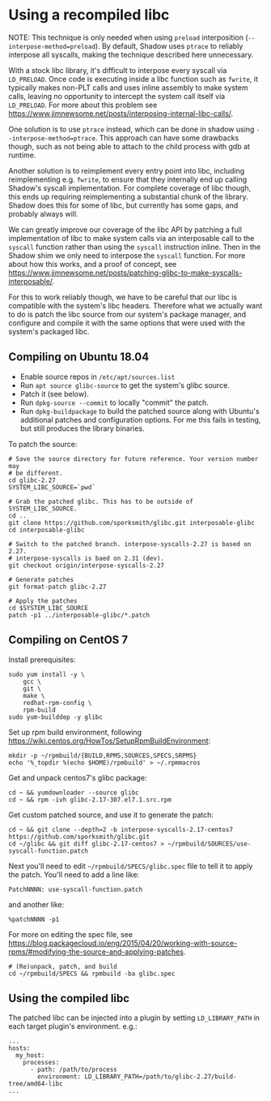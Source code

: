 # Using a recompiled libc

NOTE: This technique is only needed when using `preload` interposition
(`--interpose-method=preload`). By default, Shadow uses `ptrace` to reliably
interpose all syscalls, making the technique described here unnecessary.

With a stock libc library, it's difficult to interpose every syscall via
`LD_PRELOAD`. Once code is executing inside a libc function such as `fwrite`,
it typically makes non-PLT calls and uses inline assembly to make system calls,
leaving no opportunity to intercept the system call itself via `LD_PRELOAD`.
For more about this problem see
<https://www.jimnewsome.net/posts/interposing-internal-libc-calls/>.

One solution is to use `ptrace` instead, which can be done in shadow using
`--interpose-method=ptrace`. This approach can have some drawbacks though, such
as not being able to attach to the child process with gdb at runtime.

Another solution is to reimplement every entry point into libc, including
reimplementing e.g. `fwrite`, to ensure that they internally end up calling
Shadow's syscall implementation. For complete coverage of libc though, this
ends up requiring reimplementing a substantial chunk of the library. Shadow
does this for some of libc, but currently has some gaps, and probably always
will.

We can greatly improve our coverage of the libc API by patching a full
implementation of libc to make system calls via an interposable call to the
`syscall` function rather than using the `syscall` instruction inline. Then in
the Shadow shim we only need to interpose the `syscall` function.  For more
about how this works, and a proof of concept, see
<https://www.jimnewsome.net/posts/patching-glibc-to-make-syscalls-interposable/>.

For this to work reliably though, we have to be careful that our libc is
compatible with the system's libc headers. Therefore what we actually want to
do is patch the libc source from our system's package manager, and configure
and compile it with the same options that were used with the system's packaged
libc.

## Compiling on Ubuntu 18.04

 * Enable source repos in `/etc/apt/sources.list`
 * Run `apt source glibc-source` to get the system's glibc source.
 * Patch it (see below).
 * Run `dpkg-source --commit` to locally "commit" the patch.
 * Run `dpkg-buildpackage` to build the patched source along with Ubuntu's
   additional patches and configuration options. For me this fails in testing,
but still produces the library binaries.

To patch the source:

```shell
# Save the source directory for future reference. Your version number may
# be different.
cd glibc-2.27
SYSTEM_LIBC_SOURCE=`pwd`

# Grab the patched glibc. This has to be outside of SYSTEM_LIBC_SOURCE.
cd ..
git clone https://github.com/sporksmith/glibc.git interposable-glibc
cd interposable-glibc

# Switch to the patched branch. interpose-syscalls-2.27 is based on 2.27.
# interpose-syscalls is baed on 2.31 (dev).
git checkout origin/interpose-syscalls-2.27

# Generate patches
git format-patch glibc-2.27

# Apply the patches
cd $SYSTEM_LIBC_SOURCE
patch -p1 ../interposable-glibc/*.patch
```

## Compiling on CentOS 7

Install prerequisites:

```shell
sudo yum install -y \
    gcc \
    git \
    make \
    redhat-rpm-config \
    rpm-build
sudo yum-builddep -y glibc
```

Set up rpm build environment, following
<https://wiki.centos.org/HowTos/SetupRpmBuildEnvironment>:

```shell
mkdir -p ~/rpmbuild/{BUILD,RPMS,SOURCES,SPECS,SRPMS}
echo '%_topdir %(echo $HOME)/rpmbuild' > ~/.rpmmacros
```

Get and unpack centos7's glibc package:

```shell
cd ~ && yumdownloader --source glibc
cd ~ && rpm -ivh glibc-2.17-307.el7.1.src.rpm
```

Get custom patched source, and use it to generate the patch:

```shell
cd ~ && git clone --depth=2 -b interpose-syscalls-2.17-centos7 https://github.com/sporksmith/glibc.git
cd ~/glibc && git diff glibc-2.17-centos7 > ~/rpmbuild/SOURCES/use-syscall-function.patch
```

Next you'll need to edit `~/rpmbuild/SPECS/glibc.spec` file to tell it to apply the patch.
You'll need to add a line like:

```
PatchNNNN: use-syscall-function.patch
```

and another like:

```
%patchNNNN -p1
```

For more on editing the spec file, see <https://blog.packagecloud.io/eng/2015/04/20/working-with-source-rpms/#modifying-the-source-and-applying-patches>.

```shell
# (Re)unpack, patch, and build
cd ~/rpmbuild/SPECS && rpmbuild -ba glibc.spec
```

## Using the compiled libc

The patched libc can be injected into a plugin by setting `LD_LIBRARY_PATH` in each target plugin's environment. e.g.:

```
...
hosts:
  my_host:
    processes:
      - path: /path/to/process
        environment: LD_LIBRARY_PATH=/path/to/glibc-2.27/build-tree/amd64-libc
...

```

